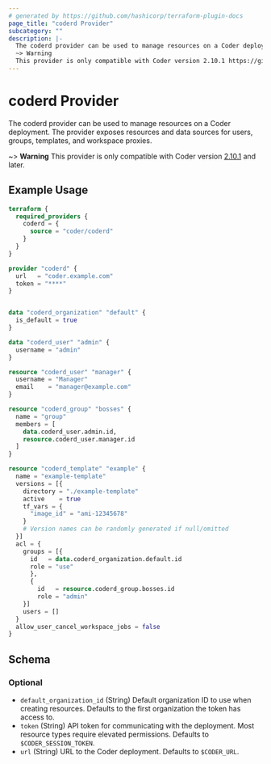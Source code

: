 ```yaml
---
# generated by https://github.com/hashicorp/terraform-plugin-docs
page_title: "coderd Provider"
subcategory: ""
description: |-
  The coderd provider can be used to manage resources on a Coder deployment. The provider exposes resources and data sources for users, groups, templates, and workspace proxies.
  ~> Warning
  This provider is only compatible with Coder version 2.10.1 https://github.com/coder/coder/releases/tag/v2.10.1 and later.
---
```


# coderd Provider

The coderd provider can be used to manage resources on a Coder deployment. The provider exposes resources and data sources for users, groups, templates, and workspace proxies.

~> **Warning**
This provider is only compatible with Coder version [2.10.1](https://github.com/coder/coder/releases/tag/v2.10.1) and later.

## Example Usage

```terraform
terraform {
  required_providers {
    coderd = {
      source = "coder/coderd"
    }
  }
}

provider "coderd" {
  url   = "coder.example.com"
  token = "****"
}


data "coderd_organization" "default" {
  is_default = true
}

data "coderd_user" "admin" {
  username = "admin"
}

resource "coderd_user" "manager" {
  username = "Manager"
  email    = "manager@example.com"
}

resource "coderd_group" "bosses" {
  name = "group"
  members = [
    data.coderd_user.admin.id,
    resource.coderd_user.manager.id
  ]
}

resource "coderd_template" "example" {
  name = "example-template"
  versions = [{
    directory = "./example-template"
    active    = true
    tf_vars = {
      "image_id" = "ami-12345678"
    }
    # Version names can be randomly generated if null/omitted
  }]
  acl = {
    groups = [{
      id   = data.coderd_organization.default.id
      role = "use"
      },
      {
        id   = resource.coderd_group.bosses.id
        role = "admin"
    }]
    users = []
  }
  allow_user_cancel_workspace_jobs = false
}
```

<!-- schema generated by tfplugindocs -->
## Schema

### Optional

- `default_organization_id` (String) Default organization ID to use when creating resources. Defaults to the first organization the token has access to.
- `token` (String) API token for communicating with the deployment. Most resource types require elevated permissions. Defaults to `$CODER_SESSION_TOKEN`.
- `url` (String) URL to the Coder deployment. Defaults to `$CODER_URL`.
